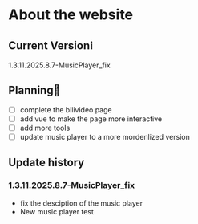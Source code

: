 # About the website

## Current Versionℹ️

1.3.11.2025.8.7-MusicPlayer_fix

## Planning🎯

- [ ] complete the bilivideo page
- [ ] add vue to make the page more interactive
- [ ] add more tools
- [ ] update music player to a more mordenlized version

## Update history

### 1.3.11.2025.8.7-MusicPlayer_fix

- fix the desciption of the music player
- New music player test